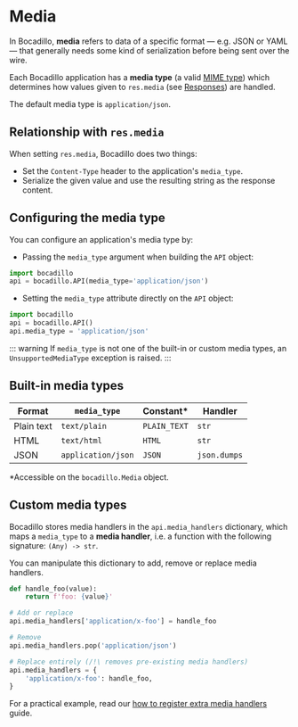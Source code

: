 # Media

In Bocadillo, **media** refers to data of a specific format — e.g. JSON or YAML — that generally needs some kind of serialization before being sent over the wire.

Each Bocadillo application has a **media type** (a valid [MIME type]) which determines how values given to `res.media` (see [Responses](responses.md)) are handled.

The default media type is `application/json`.

## Relationship with `res.media`

When setting `res.media`, Bocadillo does two things:

- Set the `Content-Type` header to the application's `media_type`.
- Serialize the given value and use the resulting string as the response content.

## Configuring the media type

You can configure an application's media type by:

- Passing the `media_type` argument when building the `API` object:

```python
import bocadillo
api = bocadillo.API(media_type='application/json')
```

- Setting the `media_type` attribute directly on the `API` object:

```python
import bocadillo
api = bocadillo.API()
api.media_type = 'application/json'
```

::: warning
If `media_type` is not one of the built-in or custom media types,
an `UnsupportedMediaType` exception is raised.
:::

## Built-in media types

| Format | `media_type` | Constant* | Handler |
|------------|--------------|----------|---------|
| Plain text | `text/plain` | `PLAIN_TEXT` | `str` |
| HTML | `text/html` | `HTML` | `str` |
| JSON | `application/json` | `JSON` | `json.dumps` |

*Accessible on the `bocadillo.Media` object.

## Custom media types

Bocadillo stores media handlers in the `api.media_handlers` dictionary, which maps a `media_type` to a **media handler**, i.e. a function with the following signature: `(Any) -> str`.

You can manipulate this dictionary to add, remove or replace media handlers.

```python
def handle_foo(value):
    return f'foo: {value}'

# Add or replace
api.media_handlers['application/x-foo'] = handle_foo

# Remove
api.media_handlers.pop('application/json')

# Replace entirely (/!\ removes pre-existing media handlers)
api.media_handlers = {
    'application/x-foo': handle_foo,
}
```

For a practical example, read our [how to register extra media handlers](../../how-to/extra-media-handlers.md) guide.

[MIME type]: https://developer.mozilla.org/en-US/docs/Web/HTTP/Basics_of_HTTP/MIME_types
